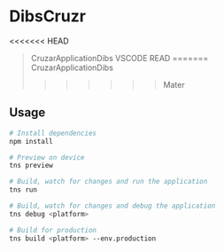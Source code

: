 # DibsCruzr

<<<<<<< HEAD
> CruzarApplicationDibs VSCODE READ
=======
> CruzarApplicationDibs
>>>>>>> Mater

## Usage

``` bash
# Install dependencies
npm install

# Preview on device
tns preview

# Build, watch for changes and run the application
tns run

# Build, watch for changes and debug the application
tns debug <platform>

# Build for production
tns build <platform> --env.production

```
